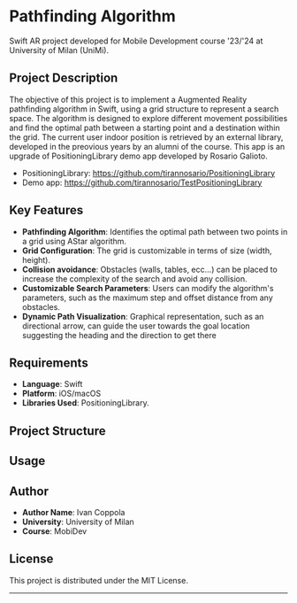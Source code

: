 # Pathfinding Algorithm

Swift AR project developed for Mobile Development course '23/'24 at University of Milan (UniMi).

## Project Description

The objective of this project is to implement a Augmented Reality pathfinding algorithm in Swift, using a grid structure to represent a search space. The algorithm is designed to explore different movement possibilities and find the optimal path between a starting point and a destination within the grid. The current user indoor position is retrieved by an external library, developed in the preovious years by an alumni of the course. This app is an upgrade of PositioningLibrary demo app developed by Rosario Galioto.
- PositioningLibrary: https://github.com/tirannosario/PositioningLibrary
- Demo app: https://github.com/tirannosario/TestPositioningLibrary

## Key Features

- **Pathfinding Algorithm**: Identifies the optimal path between two points in a grid using AStar algorithm.
- **Grid Configuration**: The grid is customizable in terms of size (width, height).
- **Collision avoidance**: Obstacles (walls, tables, ecc...) can be placed to increase the complexity of the search and avoid any collision.
- **Customizable Search Parameters**: Users can modify the algorithm's parameters, such as the maximum step and offset distance from any obstacles.
- **Dynamic Path Visualization**: Graphical representation, such as an directional arrow, can guide the user towards the goal location suggesting the heading and the direction to get there
  
## Requirements

- **Language**: Swift
- **Platform**: iOS/macOS
- **Libraries Used**: PositioningLibrary.

## Project Structure


## Usage



## Author

- **Author Name**: Ivan Coppola
- **University**: University of Milan
- **Course**: MobiDev

## License

This project is distributed under the MIT License.

---
